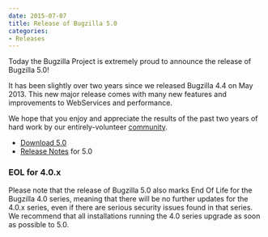 ```yaml
---
date: 2015-07-07
title: Release of Bugzilla 5.0
categories:
- Releases
---
```


Today the Bugzilla Project is extremely proud to announce the release of Bugzilla 5.0!

It has been slightly over two years since we released Bugzilla 4.4 on May 2013\. This new major release comes with many new features and improvements to WebServices and performance.

We hope that you enjoy and appreciate the results of the past two years of hard work by our entirely-volunteer [community](/developers/).

*   [Download 5.0](/download/#v50)
*   [Release Notes](/releases/5.0/) for 5.0

### EOL for 4.0.x

Please note that the release of Bugzilla 5.0 also marks End Of Life for the Bugzilla 4.0 series, meaning that there will be no further updates for the 4.0.x series, even if there are serious security issues found in that series. We recommend that all installations running the 4.0 series upgrade as soon as possible to 5.0.

